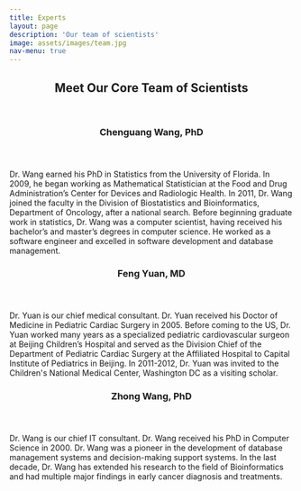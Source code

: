 ```yaml
---
title: Experts
layout: page
description: 'Our team of scientists'
image: assets/images/team.jpg
nav-menu: true
---
```


<!-- Main -->
<div id="main">

<!-- One -->
<section id="one">
	<div class="inner">
	<header class="major">
	<h2>Meet Our Core Team of Scientists</h2>
	</header>

<section id="two" class="spotlights">

<section>
<div class="content">
<div class="inner">
<header class="major">
<h3>Chenguang Wang, PhD</h3>
</header>

<p>Dr. Wang earned his PhD in Statistics from the University of Florida. In
2009, he began working as Mathematical Statistician at the Food and Drug
Administration’s Center for Devices and Radiologic Health. In 2011, Dr. Wang
joined the faculty in the Division of Biostatistics and Bioinformatics,
Department of Oncology, after a national search. Before beginning graduate work
in statistics, Dr. Wang was a computer scientist, having received his bachelor’s
and master’s degrees in computer science. He worked as a software engineer and
excelled in software development and database management. </p>
</div>
</div>
<a href="" class="image"></a>
</section>

<section>
<div class="content">
<div class="inner">
<header class="major">
<h3>Feng Yuan, MD </h3>
</header>

<p>Dr. Yuan is our chief medical consultant. Dr. Yuan received his Doctor of
Medicine in Pediatric Cardiac Surgery in 2005. Before coming to the US, Dr. Yuan
worked many years as a specialized pediatric cardiovascular surgeon at Beijing
Children’s Hospital and served as the Division Chief of the Department of
Pediatric Cardiac Surgery at the Affiliated Hospital to Capital Institute of
Pediatrics in Beijing. In 2011-2012, Dr. Yuan was invited to the Children's
National Medical Center, Washington DC as a visiting scholar. </p> </div> </div>
<a href="" class="image"></a> </section>

<section>
<div class="content">
<div class="inner">
<header class="major">
<h3>Zhong Wang, PhD </h3>
</header>

<p>Dr. Wang is our chief IT consultant. Dr. Wang received his PhD in Computer
Science in 2000. Dr. Wang was a pioneer in the development of database
management systems and decision-making support systems. In the last decade, Dr.
Wang has extended his research to the field of Bioinformatics and had multiple
major findings in early cancer diagnosis and treatments. </p> </div> </div> <a
href="" class="image"></a> </section>
